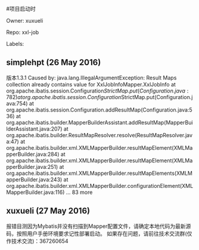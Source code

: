 #项目启动时

Owner: xuxueli

Repo: xxl-job

Labels: 

## simplehpt (26 May 2016)

版本1.3.1
Caused by: java.lang.IllegalArgumentException: Result Maps collection already contains value for XxlJobInfoMapper.XxlJobInfo    at org.apache.ibatis.session.Configuration$StrictMap.put(Configuration.java:782)    at org.apache.ibatis.session.Configuration$StrictMap.put(Configuration.java:754)    at org.apache.ibatis.session.Configuration.addResultMap(Configuration.java:536)     at org.apache.ibatis.builder.MapperBuilderAssistant.addResultMap(MapperBuilderAssistant.java:207)   at org.apache.ibatis.builder.ResultMapResolver.resolve(ResultMapResolver.java:47)   at org.apache.ibatis.builder.xml.XMLMapperBuilder.resultMapElement(XMLMapperBuilder.java:284)   at org.apache.ibatis.builder.xml.XMLMapperBuilder.resultMapElement(XMLMapperBuilder.java:251)   at org.apache.ibatis.builder.xml.XMLMapperBuilder.resultMapElements(XMLMapperBuilder.java:243)  at org.apache.ibatis.builder.xml.XMLMapperBuilder.configurationElement(XMLMapperBuilder.java:116)   ... 83 more


## xuxueli (27 May 2016)

报错目测因为Mybatis并没有扫描到Mapper配置文件，请确定本地代码为最新源码，按照用户手册环境要求记性部署启动。
如果存在问题，请前往技术交流群(仅作技术交流)：367260654  


